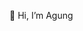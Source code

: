 👋 Hi, I’m Agung

<!---
- 👀 I’m interested in ...
- 🌱 I’m currently learning ...
- 💞️ I’m looking to collaborate on ...
- 📫 How to reach me ...
--->

<!---
agungsid/agungsid is a ✨ special ✨ repository because its `README.md` (this file) appears on your GitHub profile.
You can click the Preview link to take a look at your changes.
--->
